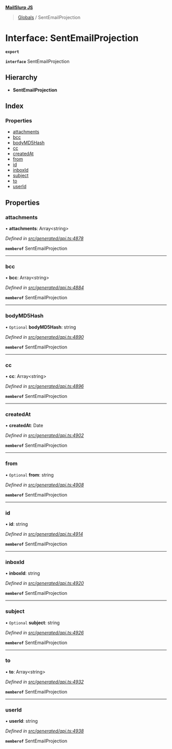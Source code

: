 **[MailSlurp JS](../README.md)**

> [Globals](../README.md) / SentEmailProjection

# Interface: SentEmailProjection

**`export`** 

**`interface`** SentEmailProjection

## Hierarchy

* **SentEmailProjection**

## Index

### Properties

* [attachments](sentemailprojection.md#attachments)
* [bcc](sentemailprojection.md#bcc)
* [bodyMD5Hash](sentemailprojection.md#bodymd5hash)
* [cc](sentemailprojection.md#cc)
* [createdAt](sentemailprojection.md#createdat)
* [from](sentemailprojection.md#from)
* [id](sentemailprojection.md#id)
* [inboxId](sentemailprojection.md#inboxid)
* [subject](sentemailprojection.md#subject)
* [to](sentemailprojection.md#to)
* [userId](sentemailprojection.md#userid)

## Properties

### attachments

•  **attachments**: Array\<string>

*Defined in [src/generated/api.ts:4878](https://github.com/mailslurp/mailslurp-client/blob/eace919/src/generated/api.ts#L4878)*

**`memberof`** SentEmailProjection

___

### bcc

•  **bcc**: Array\<string>

*Defined in [src/generated/api.ts:4884](https://github.com/mailslurp/mailslurp-client/blob/eace919/src/generated/api.ts#L4884)*

**`memberof`** SentEmailProjection

___

### bodyMD5Hash

• `Optional` **bodyMD5Hash**: string

*Defined in [src/generated/api.ts:4890](https://github.com/mailslurp/mailslurp-client/blob/eace919/src/generated/api.ts#L4890)*

**`memberof`** SentEmailProjection

___

### cc

•  **cc**: Array\<string>

*Defined in [src/generated/api.ts:4896](https://github.com/mailslurp/mailslurp-client/blob/eace919/src/generated/api.ts#L4896)*

**`memberof`** SentEmailProjection

___

### createdAt

•  **createdAt**: Date

*Defined in [src/generated/api.ts:4902](https://github.com/mailslurp/mailslurp-client/blob/eace919/src/generated/api.ts#L4902)*

**`memberof`** SentEmailProjection

___

### from

• `Optional` **from**: string

*Defined in [src/generated/api.ts:4908](https://github.com/mailslurp/mailslurp-client/blob/eace919/src/generated/api.ts#L4908)*

**`memberof`** SentEmailProjection

___

### id

•  **id**: string

*Defined in [src/generated/api.ts:4914](https://github.com/mailslurp/mailslurp-client/blob/eace919/src/generated/api.ts#L4914)*

**`memberof`** SentEmailProjection

___

### inboxId

•  **inboxId**: string

*Defined in [src/generated/api.ts:4920](https://github.com/mailslurp/mailslurp-client/blob/eace919/src/generated/api.ts#L4920)*

**`memberof`** SentEmailProjection

___

### subject

• `Optional` **subject**: string

*Defined in [src/generated/api.ts:4926](https://github.com/mailslurp/mailslurp-client/blob/eace919/src/generated/api.ts#L4926)*

**`memberof`** SentEmailProjection

___

### to

•  **to**: Array\<string>

*Defined in [src/generated/api.ts:4932](https://github.com/mailslurp/mailslurp-client/blob/eace919/src/generated/api.ts#L4932)*

**`memberof`** SentEmailProjection

___

### userId

•  **userId**: string

*Defined in [src/generated/api.ts:4938](https://github.com/mailslurp/mailslurp-client/blob/eace919/src/generated/api.ts#L4938)*

**`memberof`** SentEmailProjection
